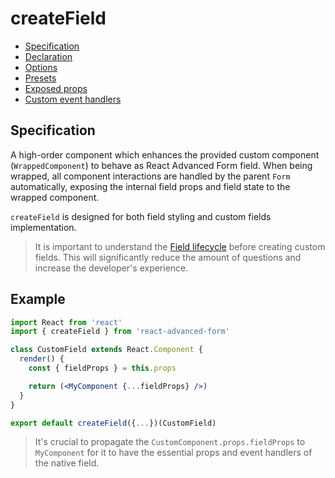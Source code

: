 # createField

* [Specification](./#specification)
* [Declaration](./#declaration)
* [Options](options.md)
* [Presets](presets.md)
* [Exposed props](exposed-props.md)
* [Custom event handlers](./#custom-event-handlers)

## Specification

A high-order component which enhances the provided custom component \(`WrappedComponent`\) to behave as React Advanced Form field. When being wrapped, all component interactions are handled by the parent `Form` automatically, exposing the internal field props and field state to the wrapped component.

`createField` is designed for both field styling and  custom fields implementation.

> It is important to understand the [Field lifecycle](../../architecture/field-lifecycle.md) before creating custom fields. This will significantly reduce the amount of questions and increase the developer's experience.

## Example

```jsx
import React from 'react'
import { createField } from 'react-advanced-form'

class CustomField extends React.Component {
  render() {
    const { fieldProps } = this.props

    return (<MyComponent {...fieldProps} />)
  }
}

export default createField({...})(CustomField)
```

> It's crucial to propagate the `CustomComponent.props.fieldProps` to `MyComponent` for it to have the essential props and event handlers of the native field.

